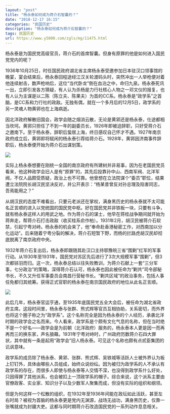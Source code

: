 ```yaml
---
layout: "post"
title: "杨永泰如何成为蒋介石智囊的？"
date: "2018-12-17 16:15"
categories: "民国历史"
description: "杨永泰如何成为蒋介石智囊的？"
tags: 民国历史
url: https://www.y5000.com/zgls/mg/11475.html
---
```






杨永泰是为国民党高级官员，蒋介石的首席智囊。但身有原罪的他是如何进入国民党党内的呢？

1936年10月25日，时任国民政府湖北省主席杨永泰受邀参加日本驻汉口领事馆的晚宴，宴会结束后，杨永泰回程途经江汉关轮渡码头时，突然冲出一人举枪便对着他连续射击，数声枪响后，这位“当代卧龙”倒在血泊之中，命归九泉。杨永泰死讯一出，立即引发各方猜疑，有人认为杀杨是力行社核心人物之一邓文仪的报复，也有人认为主谋是以二陈（陈立夫、陈果夫）为首的CC系。杨永泰是“政学系”之首脑，是CC系和力行社的政敌。无独有偶，就在一个多月后的12月5日，政学系的另一灵魂人物黄郛也在上海病逝。

因北洋政府解散旧国会，政学会随之烟消云散，无论是黄郛还是杨永泰，仕途都相当坎坷。黄郛只担任了不到一年的副委员长，1926年即被迫辞职，只好受蒋介石之邀南下。至于杨永泰，辞职后蛰居上海，终日感叹自己怀才不遇。1927年南京政府成立后，黄郛即将赋闲的杨永泰引荐给蒋介石。1928年，黄郛因济南事件辞职后，杨永泰便开始为蒋介石出谋划策。

![](https://img.y5000.com/uploads/allimg/170119/1404032X6-0.jpg)

实际上杨永泰想要在刚统一全国的南京政府有所建树并非易事，因为在老国民党员看来，他这种政学会旧人是有“原罪”的，其先后投靠孙中山、西南军阀、北洋军阀，不仅人品颇受质疑，政治上也不可靠。他曾想在立法院谋个“委员”职位，结果遭立法院院长胡汉民坚决反对，并公开表示：“杨某昔曾反对孙总理及陷害同志，吾焉能用之？”

从胡汉民的态度不难看出，只要元老派还在掌权，满身黑历史的杨永泰就不太可能名正言顺的进入以党统国的国民党中枢。好在国民党并非铁板一块，只要有斗争，就有杨永泰这样人的用武之地。作为蒋介石的谋士，他早在蒋桂战争期间就开始为蒋奔走，帮蒋介石打击政敌（收买桂系俞作柏）。1931年2月，胡汉民被蒋介石软禁，引起宁粤对峙。杨永泰的机会来了，他“奉命赴香港秘密工作，对西南加以分化运动”。后来随着宁粤分裂的解决，蒋介石短暂下野，而杨的拦路虎胡汉民却彻底脱离了南京政府中央。

1932年蒋介石复出后，杨永泰即跟随其赴汉口主持鄂豫皖三省“围剿”红军的军事行动。从1930年至1931年，国民党对苏区先后进行了3次大规模军事“围剿”，但3次都铩羽而归。这一次，杨永泰总结以往失败教训，为蒋介石献上一套“三分军事，七分政治”的策略，深得蒋介石认可，杨永泰也因此被任命为“剿共”司令部秘书长，不久又升任军事委员会南昌行营秘书长。“剿共区域”的政治事务，包括人事任免都归其统筹。获得正式官职的杨永泰在南京国民政府的地位从此名正言顺。

![](https://img.y5000.com/uploads/allimg/170119/1404032H2-1.jpg)

此后几年，杨永泰官运亨通，至1935年底国民党五全大会后，被任命为湖北省政府主席。这段时间里，杨永泰与张群、熊式辉等官员互相协助，关系密切，而外界也将这个圈子称之为“政学系”。这个名称完全是因为杨永泰的个人经历，承袭北洋时期的政学会之名而来。今人看来，政学系是个颇有文化气息的名称，但在当时绝不是一个好名——政学会是为前朝（北洋政府）服务的，杨永泰本人更是因一而再再而三的换东家，声名狼藉。1931年宁粤对峙时，广州政府历数蒋介石四大罪状，其中就有一条是起用“政学会”旧人杨永泰。可见这个名称也颇有点贰臣集团的讥讽意味。

政学系的成员除了杨永泰、黄郛、张群、熊式辉、吴铁城等活跃人士被外界认为板上钉钉外，具体由哪些人员组成，始终众说纷纭。因为被归为政学系的人不承认有政学系的存在，而很多人即使与杨永泰等人交情不深，也没得到政学系什么好处，只因得罪了其他派系，也会被扣上一顶政学系的帽子。综合来说，这个派系主要由官僚政客、实业家、知识分子以及少数军人聚集而成，但没有实际的组织和纲领。

但是为何这样一个松散的组织，在1932年至1936年间能在政坛如此活跃，甚至左右时局？被视为首脑的杨永泰更是党内无渊源，战场无战功，满身黑历史，仅靠一张嘴就成为封疆大吏。这都与同时期蒋介石改造国民党的一系列动作息息相关。
